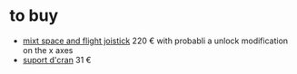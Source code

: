 # to buy

- [mixt space and flight joistick](https://eu.winwingsim.com/view/goods-details.html?id=725&sku_id=261) 220 € with probabli a unlock modification on the x axes
- [suport d'cran](https://www.amazon.fr/NB-North-Bayou-moniteurs-pivotant/dp/B08CXNR4QY/ref=sr_1_5?sr=8-5) 31 €



